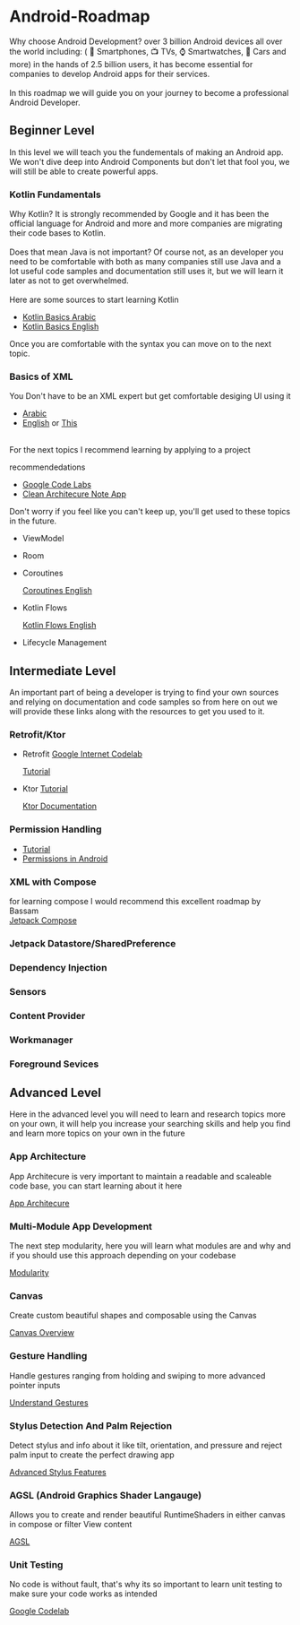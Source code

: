 # Android-Roadmap
Why choose Android Development? over 3 billion Android devices all over the world including: ( 📱 Smartphones, 📺 TVs, ⌚ Smartwatches, 🚗 Cars and more) in the hands of 2.5 billion users, it has become essential for companies to develop Android apps for their services.   
<br>
In this roadmap we will guide you on your journey to become a professional Android Developer.   

## Beginner Level
In this level we will teach you the fundementals of making an Android app. We won't dive deep into Android Components but don't let that fool you, we will still be able to create powerful apps.

### Kotlin Fundamentals
Why Kotlin? It is strongly recommended by Google and it has been the official language for Android and more and more companies are migrating their code bases to Kotlin.    
<br>
Does that mean Java is not important? Of course not, as an developer you need to be comfortable with both as many companies still use Java and a lot useful code samples and documentation still uses it, but we will learn it later as not to get overwhelmed.   
<br>
Here are some sources to start learning Kotlin
- [Kotlin Basics Arabic](https://www.youtube.com/playlist?list=PLXjbGq0ERjFriC0igmYE9qUwwJfEHGJ8H)   
- [Kotlin Basics English](https://www.youtube.com/watch?v=QsrQV0wXh2E&list=PLQkwcJG4YTCRSQikwhtoApYs9ij_Hc5Z9)

Once you are comfortable with the syntax you can move on to the next topic.

### Basics of XML

You Don't have to be an XML expert but get comfortable desiging UI using it
<br>
- [Arabic](https://www.youtube.com/playlist?list=PLF7pjAYSxOFu78LrDkXoN8XczDLeci-Fx)
- [English](https://www.youtube.com/watch?v=3Ri9PPsGCEg&list=PLQkwcJG4YTCTq1raTb5iMuxnEB06J1VHX) or [This](https://www.udacity.com/course/developing-android-apps-with-kotlin--ud9012)


<br>
For the next topics I recommend learning by applying to a project   

recommendedations 

  - [Google Code Labs](https://developer.android.com/courses/android-basics-compose/course)
  - [Clean Architecure Note App](https://www.youtube.com/watch?v=8YPXv7xKh2w&t=7490s)

  Don't worry if you feel like you can't keep up, you'll get used to these topics in the future.
- ViewModel
- Room
- Coroutines
  
    [Coroutines English](https://www.youtube.com/watch?v=ShNhJ3wMpvQ&list=PLQkwcJG4YTCQcFEPuYGuv54nYai_lwil)
- Kotlin Flows
  
    [Kotlin Flows English](https://www.youtube.com/watch?v=ZX8VsqNO_Ss&list=PLQkwcJG4YTCQHCppNAQmLsj_jW38rU9sC)
- Lifecycle Management

## Intermediate Level
An important part of being a developer is trying to find your own sources and relying on documentation and code samples so from here on out we will provide these links along with the resources to get you used to it.   

### Retrofit/Ktor

- Retrofit
   [Google Internet Codelab](https://developer.android.com/courses/pathways/android-basics-compose-unit-5-pathway-1?hl=en)
  
   [Tutorial](https://www.youtube.com/watch?v=t6Sql3WMAnk)
  
- Ktor
  [Tutorial](https://www.youtube.com/watch?v=3KTXD_ckAX0)
  
  [Ktor Documentation](https://ktor.io/learn/)
  

### Permission Handling
  - [Tutorial](https://www.youtube.com/watch?v=D3JCtaK8LSU&t=282s)
  - [Permissions in Android](https://developer.android.com/guide/topics/permissions/overview)
### XML with Compose
 for learning compose I would recommend this excellent roadmap by Bassam   
 [Jetpack Compose](https://wave-quince-4c2.notion.site/Jetpack-Compose-29a3109457b04577bf9c41cdb75192dc?pvs=4)
 
### Jetpack Datastore/SharedPreference
### Dependency Injection
### Sensors
### Content Provider
### Workmanager
### Foreground Sevices

## Advanced Level
Here in the advanced level you will need to learn and research topics more on your own, it will help you increase your searching skills and help you find and learn more topics on your own in the future

### App Architecture
App Architecure is very important to maintain a readable and scaleable code base, you can start learning about it here

[App Architecure](https://developer.android.com/topic/architecture)

### Multi-Module App Development
The next step modularity, here you will learn what modules are and why and if you should use this approach depending on your codebase

[Modularity](https://developer.android.com/topic/modularization)


### Canvas
Create custom beautiful shapes and composable using the Canvas

[Canvas Overview](https://developer.android.com/develop/ui/compose/graphics/draw/overview)


### Gesture Handling
Handle gestures ranging from holding and swiping to more advanced pointer inputs

[Understand Gestures](https://developer.android.com/develop/ui/compose/touch-input/pointer-input/understand-gestures?hl=en)


### Stylus Detection And Palm Rejection
Detect stylus and info about it like tilt, orientation, and pressure and reject palm input to create the perfect drawing app

[Advanced Stylus Features](https://developer.android.com/develop/ui/compose/touch-input/stylus-input/advanced-stylus-features?hl=en)

### AGSL (Android Graphics Shader Langauge)
Allows you to create and render beautiful RuntimeShaders in either canvas in compose or filter View content

[AGSL](https://developer.android.com/develop/ui/views/graphics/agsl)


### Unit Testing

No code is without fault, that's why its so important to learn unit testing to make sure your code works as intended

[Google Codelab](https://developer.android.com/codelabs/advanced-android-kotlin-training-testing-basics#0)

